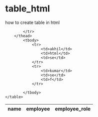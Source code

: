 # table_html
how to create table in html
<!DOCTYPE html>
<html lang="en"> 
<head>
    <meta charset="UTF-8">
    <meta http-equiv="X-UA-Compatible" content="IE=edge">
    <meta name="viewport" content="width=device-width, initial-scale=1.0">
    <title>tut7</title>
</head>
<body>
    <table>
        <thead>
            <tr>
                <th>name</th>
                <th>employee</th>
                <th>employee_role</th>

            </tr>
        </thead>
            <tbody>
                <tr>
                    <td>akhil</td>
                    <td>html</td>
                    <td>se</td>
                </tr>
                <tr>
                    <td>kumar</td>
                    <td>se</td>
                    <td>f</td>
                </tr>

            </tbody>
    </table>
    
</body>
</html>
